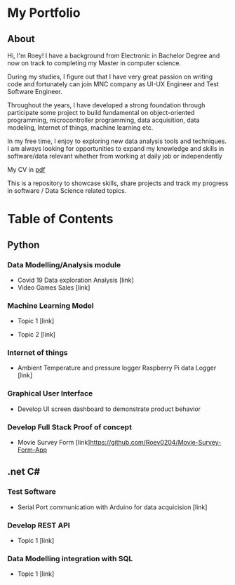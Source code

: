 # My Portfolio
## About
Hi, I'm Roey! I have a background from Electronic in Bachelor Degree and now on track to completing my Master in computer science. 

During my studies, I figure out that I have very great passion on writing code and fortunately can join MNC company as UI-UX Engineer and Test Software Engineer.

Throughout the years, I have developed a strong foundation through participate some project to build fundamental on object-oriented programming, microcontroller programming, data acquisition, data modeling, Internet of things, machine learning etc.

In my free time, I enjoy to exploring new data analysis tools and techniques. I am always looking for opportunities to expand my knowledge and skills in software/data relevant whether from working at daily job or independently

My CV in [pdf](https://github.com/Roey0204/My-Portfolio/blob/main/RoeyCV.pdf)

This is a repository to showcase skills, share projects and track my progress in software / Data Science related topics.

# Table of Contents

## Python

### Data Modelling/Analysis module
- Covid 19 Data exploration Analysis
[link]
- Video Games Sales
[link]

### Machine Learning Model
- Topic 1
[link]

- Topic 2
[link]

### Internet of things
- Ambient Temperature and pressure logger Raspberry Pi data Logger
[link]

### Graphical User Interface
- Develop UI screen dashboard to demonstrate product behavior

### Develop Full Stack Proof of concept
- Movie Survey Form
  [link]https://github.com/Roey0204/Movie-Survey-Form-App


## .net C#

### Test Software
- Serial Port communication with Arduino for data acquicision
[link]

### Develop REST API
- Topic 1
[link]

### Data Modelling integration with SQL
- Topic 1
[link]
